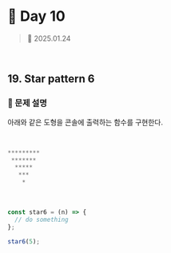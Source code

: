 # 🌻 Day 10

> 📅 2025.01.24

<br>

## 19. Star pattern 6

### 📍 문제 설명

아래와 같은 도형을 콘솔에 출력하는 함수를 구현한다.

<br>

```javascript
*********
 *******
  *****
   ***
    *
```

<br>

```javascript
const star6 = (n) => {
  // do something
};

star6(5);
```
